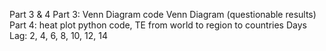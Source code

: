 Part 3 & 4
Part 3: 
Venn Diagram code
Venn Diagram (questionable results)
Part 4: 
heat plot python code, TE from world to region to countries
Days Lag: 2, 4, 6, 8, 10, 12, 14
